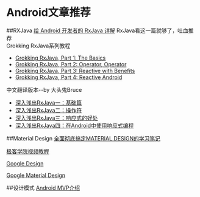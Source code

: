 # Android文章推荐
##RXJava
[给 Android 开发者的 RxJava 详解](http://gank.io/post/560e15be2dca930e00da1083)    RxJava看这一篇就够了，吐血推荐  
Grokking RxJava系列教程
* [Grokking RxJava, Part 1: The Basics](http://blog.danlew.net/2014/09/15/grokking-rxjava-part-1/)  
* [Grokking RxJava, Part 2: Operator, Operator](http://blog.danlew.net/2014/09/22/grokking-rxjava-part-2/)  
* [Grokking RxJava, Part 3: Reactive with Benefits](http://blog.danlew.net/2014/09/30/grokking-rxjava-part-3/)  
* [Grokking RxJava, Part 4: Reactive Android](http://blog.danlew.net/2014/10/08/grokking-rxjava-part-4/)

中文翻译版本--by 大头鬼Bruce  
* [深入浅出RxJava一：基础篇](http://blog.csdn.net/lzyzsd/article/details/41833541)  
* [深入浅出RxJava二：操作符](http://blog.csdn.net/lzyzsd/article/details/44094895)  
* [深入浅出RxJava三：响应式的好处](http://blog.csdn.net/lzyzsd/article/details/44891933)  
* [深入浅出RxJava四：在Android中使用响应式编程](http://blog.csdn.net/lzyzsd/article/details/45033611)  

##Material Design
[全面彻底搞定MATERIAL DESIGN的学习笔记](http://www.uisdc.com/comprehensive-material-design-note)

[极客学院视频教程](http://www.jikexueyuan.com/course/124.html)

[Google Design](http://www.google.com/design/)

[Google Material Design](https://www.google.com/design/spec/material-design/introduction.html)

##设计模式
[Android MVP介绍](http://kaedea.com/2015/10/11/android-mvp-pattern/)
